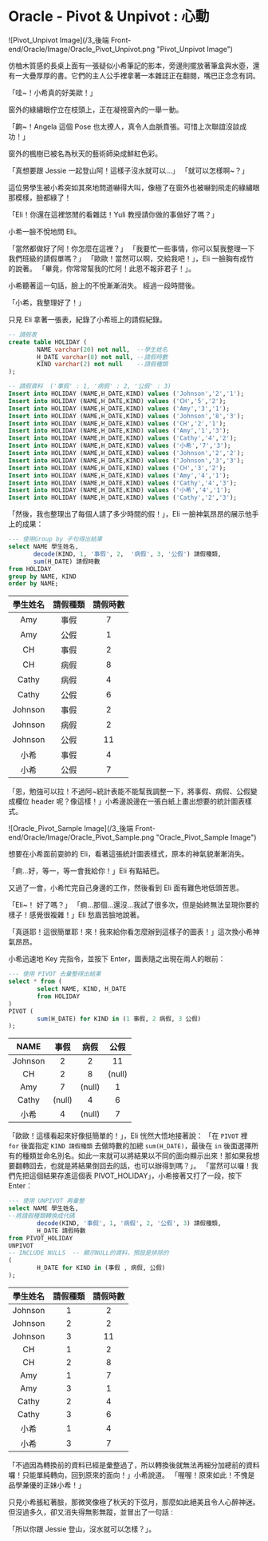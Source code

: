 # Oracle - Pivot & Unpivot : 心動

![Pivot_Unpivot Image](/3_後端 Front-end/Oracle/Image/Oracle_Pivot_Unpivot.png "Pivot_Unpivot Image")

仿柚木質感的長桌上面有一張疑似小希筆記的影本，旁邊則擺放著筆盒與水壺，還有一大疊厚厚的書。它們的主人公手裡拿著一本雜誌正在翻閱，嘴巴正念念有詞。

「哇~！小希真的好美歐！」

窗外的綠繡眼佇立在枝頭上，正在凝視窗內的一舉一動。

「齁~！Angela 這個 Pose 也太撩人，真令人血脈賁張。可惜上次聯誼沒談成功！」

窗外的楓樹已被名為秋天的藝術師染成鮮紅色彩。

「真想要跟 Jessie 一起登山阿！這樣子沒水就可以...」
「就可以怎樣啊~？」

這位男學生被小希突如其來地問道嚇得大叫，像極了在窗外也被嚇到飛走的綠繡眼那模樣，臉都綠了！

「Eli！你還在這裡悠閒的看雜誌！Yuli 教授請你做的事做好了嗎？」

小希一臉不悅地問 Eli。

「當然都做好了阿！你怎麼在這裡？」
「我要忙一些事情，你可以幫我整理一下我們班級的請假單嗎？」
「歐歐！當然可以啊，交給我吧！」，Eli 一臉胸有成竹的說著。
「畢竟，你常常幫我的忙阿！此恩不報非君子！」。

小希聽著這一句話，臉上的不悅漸漸消失。
經過一段時間後。

「小希，我整理好了！」

只見 Eli 拿著一張表，紀錄了小希班上的請假紀錄。

```SQL
-- 請假表
create table HOLIDAY (
        NAME varchar(20) not null,  --學生姓名
        H_DATE varchar(8) not null, --請假時數
        KIND varchar(2) not null    --請假種類
);
```

```SQL
-- 請假資料  ('事假' : 1, '病假' : 2, '公假' : 3)
Insert into HOLIDAY (NAME,H_DATE,KIND) values ('Johnson','2','1');
Insert into HOLIDAY (NAME,H_DATE,KIND) values ('CH','5','2');
Insert into HOLIDAY (NAME,H_DATE,KIND) values ('Amy','3','1');
Insert into HOLIDAY (NAME,H_DATE,KIND) values ('Johnson','8','3');
Insert into HOLIDAY (NAME,H_DATE,KIND) values ('CH','2','1');
Insert into HOLIDAY (NAME,H_DATE,KIND) values ('Amy','1','3');
Insert into HOLIDAY (NAME,H_DATE,KIND) values ('Cathy','4','2');
Insert into HOLIDAY (NAME,H_DATE,KIND) values ('小希','7','3');
Insert into HOLIDAY (NAME,H_DATE,KIND) values ('Johnson','2','2');
Insert into HOLIDAY (NAME,H_DATE,KIND) values ('Johnson','3','3');
Insert into HOLIDAY (NAME,H_DATE,KIND) values ('CH','3','2');
Insert into HOLIDAY (NAME,H_DATE,KIND) values ('Amy','4','1');
Insert into HOLIDAY (NAME,H_DATE,KIND) values ('Cathy','4','3');
Insert into HOLIDAY (NAME,H_DATE,KIND) values ('小希','4','1');
Insert into HOLIDAY (NAME,H_DATE,KIND) values ('Cathy','2','3');
```

「然後，我也整理出了每個人請了多少時間的假！」，Eli 一臉神氣昂昂的展示他手上的成果：

```SQL
--- 使用Group by 子句得出結果
select NAME 學生姓名,
       decode(KIND, 1, '事假', 2,  '病假', 3, '公假') 請假種類, 
       sum(H_DATE) 請假時數 
from HOLIDAY 
group by NAME, KIND
order by NAME;
```

學生姓名 | 請假種類 | 請假時數
:-: | :-: | :-:
Amy | 事假 | 7
Amy | 公假 | 1
CH | 事假 | 2 
CH | 病假 | 8 
Cathy | 病假 | 4 
Cathy | 公假 | 6
Johnson | 事假 | 2 
Johnson | 病假 | 2 
Johnson | 公假 | 11 
小希 | 事假 | 4 
小希 | 公假 | 7

「恩，勉強可以拉！不過阿~統計表能不能幫我調整一下，將事假、病假、公假變成欄位 header 呢？像這樣！」小希邊說邊在一張白紙上畫出想要的統計圖表樣式。

![Oracle_Pivot_Sample Image](/3_後端 Front-end/Oracle/Image/Oracle_Pivot_Sample.png "Oracle_Pivot_Sample Image")

想要在小希面前耍帥的 Eli，看著這張統計圖表樣式，原本的神氣貌漸漸消失。

「痾...好，等一，等一會我給你！」Eli 有點結巴。

又過了一會，小希忙完自己身邊的工作，然後看到 Eli 面有難色地低頭苦思。

「Eli~！ 好了嗎？」
「痾...那個...還沒...我試了很多次，但是始終無法呈現你要的樣子！感覺很複雜！」Eli 愁眉苦臉地說著。

「真遜耶！這很簡單耶！來！我來給你看怎麼辦到這樣子的圖表！」這次換小希神氣昂昂。

小希迅速地 Key 完指令，並按下 Enter，圖表隨之出現在兩人的眼前：

```SQL
--- 使用 PIVOT 去彙整得出結果
select * from (
        select NAME, KIND, H_DATE 
        from HOLIDAY
)
PIVOT (
        sum(H_DATE) for KIND in (1 事假, 2 病假, 3 公假)
);
```

NAME | 事假 | 病假 | 公假 
:-: | :-: | :-: | :-:  
Johnson | 2 | 2 | 11 
CH | 2 | 8 | (null)
Amy | 7 | (null) | 1 
Cathy | (null) | 4 | 6
小希 | 4 | (null) | 7

「歐歐！這樣看起來好像挺簡單的！」，Eli 恍然大悟地接著說：
「在 `PIVOT`  裡 `for` 後面指定 `KIND 請假種類` 去做時數的加總 `sum(H_DATE)`，最後在 `in` 後面選擇所有的種類並命名別名。如此一來就可以將結果以不同的面向顯示出來！那如果我想要翻轉回去，也就是將結果倒回去的話，也可以辦得到嗎？」。
「當然可以囉！我們先把這個結果存進這個表 PIVOT_HOLIDAY」，小希接著又打了一段，按下 Enter：

```SQL
--- 使用 UNPIVOT 再彙整
select NAME 學生姓名,
--將請假種類轉換成代碼
        decode(KIND, '事假', 1, '病假', 2, '公假', 3) 請假種類,
        H_DATE 請假時數
from PIVOT_HOLIDAY
UNPIVOT 
-- INCLUDE NULLS  -- 顯示NULL的資料，預設是排除的
( 
        H_DATE for KIND in (事假 , 病假, 公假)
);
```

學生姓名 | 請假種類 | 請假時數
:-: | :-: | :-: 
Johnson | 1 | 2
Johnson | 2 | 2
Johnson | 3 | 11
CH | 1 | 2 
CH | 2 | 8
Amy | 1 | 7
Amy | 3 | 1
Cathy | 2 | 4
Cathy | 3 | 6
小希 | 1 | 4
小希 | 3 |7

「不過因為轉換前的資料已經是彙整過了，所以轉換後就無法再細分加總前的資料囉！只能單純轉向，回到原來的面向！」小希說道。
「喔喔！原來如此！不愧是品學兼優的正妹小希！」

只見小希脹紅著臉，那微笑像極了秋天的下弦月，那麼如此絕美且令人心醉神迷。但沒過多久，卻又消失得無影無蹤，並冒出了一句話 : 

「所以你跟 Jessie 登山，沒水就可以怎樣？」。